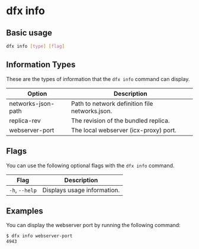 # dfx info

## Basic usage

``` bash
dfx info [type] [flag]
```

## Information Types

These are the types of information that the `dfx info` command can display.

| Option              | Description                                    |
|---------------------|------------------------------------------------|
| networks-json-path  | Path to network definition file networks.json. |
| replica-rev         | The revision of the bundled replica.           |
| webserver-port      | The local webserver (icx-proxy) port.          |

## Flags

You can use the following optional flags with the `dfx info` command.

| Flag              | Description |
|-------------------|-------------|
| `-h`, `--help`    | Displays usage information. |

## Examples

You can display the webserver port by running the following command:

``` bash
$ dfx info webserver-port
4943
```
